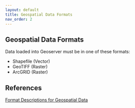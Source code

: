 ```yaml
---
layout: default
title: Geospatial Data Formats
nav_order: 2
---
```


## Geospatial Data Formats

Data loaded into Geoserver must be in one of these formats:

- Shapefile (Vector)
- GeoTIFF (Raster)
- ArcGRID (Raster)

## References

[Format Descriptions for Geospatial Data](https://www.loc.gov/preservation/digital/formats/fdd/gis_fdd.shtml)
